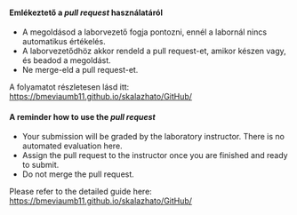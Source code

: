 #### Emlékeztető a _pull request_ használatáról

- A megoldásod a laborvezető fogja pontozni, ennél a labornál nincs automatikus értékelés.
- A laborvezetődhöz akkor rendeld a pull request-et, amikor készen vagy, és beadod a megoldást.
- Ne merge-eld a pull request-et.

A folyamatot részletesen lásd itt: <https://bmeviaumb11.github.io/skalazhato/GitHub/>

#### A reminder how to use the _pull request_

- Your submission will be graded by the laboratory instructor. There is no automated evaluation here.
- Assign the pull request to the instructor once you are finished and ready to submit.
- Do not merge the pull request.

Please refer to the detailed guide here: <https://bmeviaumb11.github.io/skalazhato/GitHub/>
